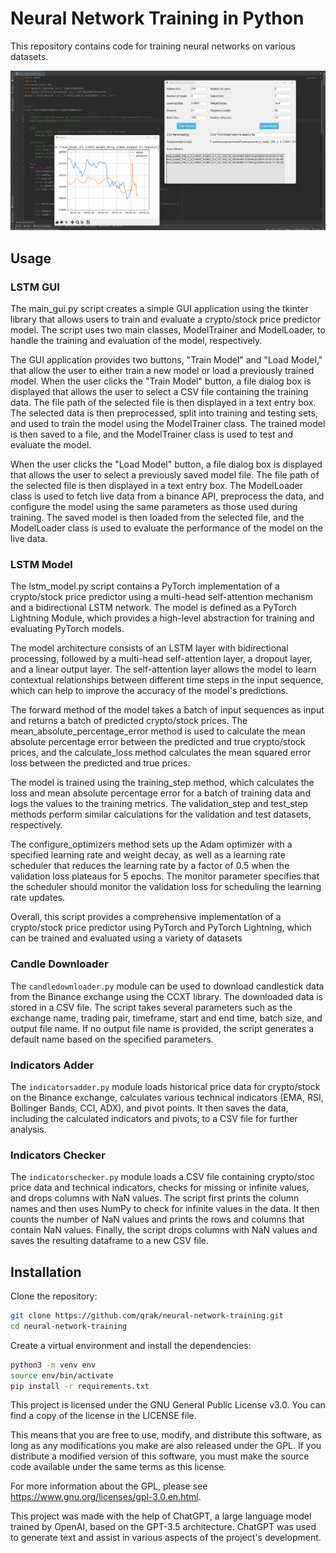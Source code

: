 # Neural Network Training in Python

This repository contains code for training neural networks on various datasets. 

![Alt Text](image001.png)
## Usage

### LSTM GUI

The main_gui.py script creates a simple GUI application using the tkinter library that allows users to train and evaluate a crypto/stock price predictor model. The script uses two main classes, ModelTrainer and ModelLoader, to handle the training and evaluation of the model, respectively.

The GUI application provides two buttons, "Train Model" and "Load Model," that allow the user to either train a new model or load a previously trained model. When the user clicks the "Train Model" button, a file dialog box is displayed that allows the user to select a CSV file containing the training data. The file path of the selected file is then displayed in a text entry box. The selected data is then preprocessed, split into training and testing sets, and used to train the model using the ModelTrainer class. The trained model is then saved to a file, and the ModelTrainer class is used to test and evaluate the model.

When the user clicks the "Load Model" button, a file dialog box is displayed that allows the user to select a previously saved model file. The file path of the selected file is then displayed in a text entry box. The ModelLoader class is used to fetch live data from a binance API, preprocess the data, and configure the model using the same parameters as those used during training. The saved model is then loaded from the selected file, and the ModelLoader class is used to evaluate the performance of the model on the live data.
### LSTM Model

The lstm_model.py script contains a PyTorch implementation of a crypto/stock price predictor using a multi-head self-attention mechanism and a bidirectional LSTM network. The model is defined as a PyTorch Lightning Module, which provides a high-level abstraction for training and evaluating PyTorch models.

The model architecture consists of an LSTM layer with bidirectional processing, followed by a multi-head self-attention layer, a dropout layer, and a linear output layer. The self-attention layer allows the model to learn contextual relationships between different time steps in the input sequence, which can help to improve the accuracy of the model's predictions.

The forward method of the model takes a batch of input sequences as input and returns a batch of predicted crypto/stock prices. The mean_absolute_percentage_error method is used to calculate the mean absolute percentage error between the predicted and true crypto/stock prices, and the calculate_loss method calculates the mean squared error loss between the predicted and true prices.

The model is trained using the training_step method, which calculates the loss and mean absolute percentage error for a batch of training data and logs the values to the training metrics. The validation_step and test_step methods perform similar calculations for the validation and test datasets, respectively.

The configure_optimizers method sets up the Adam optimizer with a specified learning rate and weight decay, as well as a learning rate scheduler that reduces the learning rate by a factor of 0.5 when the validation loss plateaus for 5 epochs. The monitor parameter specifies that the scheduler should monitor the validation loss for scheduling the learning rate updates.

Overall, this script provides a comprehensive implementation of a crypto/stock price predictor using PyTorch and PyTorch Lightning, which can be trained and evaluated using a variety of datasets
### Candle Downloader

The `candledownloader.py` module can be used to download candlestick data from the Binance exchange using the CCXT library. The downloaded data is stored in a CSV file. The script takes several parameters such as the exchange name, trading pair, timeframe, start and end time, batch size, and output file name. If no output file name is provided, the script generates a default name based on the specified parameters.

### Indicators Adder

The `indicatorsadder.py` module loads historical price data for crypto/stock on the Binance exchange, calculates various technical indicators (EMA, RSI, Bollinger Bands, CCI, ADX), and pivot points. It then saves the data, including the calculated indicators and pivots, to a CSV file for further analysis.

### Indicators Checker

The `indicatorschecker.py` module loads a CSV file containing crypto/stoc price data and technical indicators, checks for missing or infinite values, and drops columns with NaN values. The script first prints the column names and then uses NumPy to check for infinite values in the data. It then counts the number of NaN values and prints the rows and columns that contain NaN values. Finally, the script drops columns with NaN values and saves the resulting dataframe to a new CSV file.

## Installation

Clone the repository:

```bash
git clone https://github.com/qrak/neural-network-training.git
cd neural-network-training

```
Create a virtual environment and install the dependencies:

```bash
python3 -m venv env
source env/bin/activate
pip install -r requirements.txt
```

This project is licensed under the GNU General Public License v3.0. You can find a copy of the license in the LICENSE file.

This means that you are free to use, modify, and distribute this software, as long as any modifications you make are also released under the GPL. If you distribute a modified version of this software, you must make the source code available under the same terms as this license.

For more information about the GPL, please see https://www.gnu.org/licenses/gpl-3.0.en.html.

This project was made with the help of ChatGPT, a large language model trained by OpenAI, based on the GPT-3.5 architecture. ChatGPT was used to generate text and assist in various aspects of the project's development.